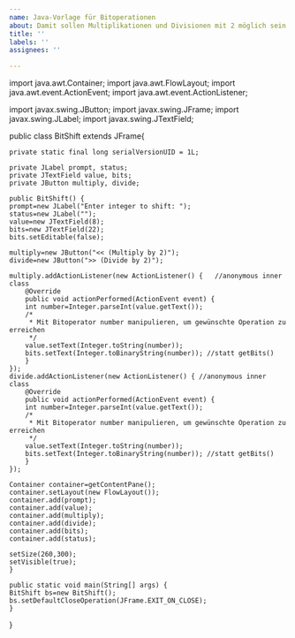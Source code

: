 ```yaml
---
name: Java-Vorlage für Bitoperationen
about: Damit sollen Multiplikationen und Divisionen mit 2 möglich sein!
title: ''
labels: ''
assignees: ''

---
```


import java.awt.Container;
import java.awt.FlowLayout;
import java.awt.event.ActionEvent;
import java.awt.event.ActionListener;

import javax.swing.JButton;
import javax.swing.JFrame;
import javax.swing.JLabel;
import javax.swing.JTextField;

public class BitShift extends JFrame{

    private static final long serialVersionUID = 1L;
    
    private JLabel prompt, status;
    private JTextField value, bits;
    private JButton multiply, divide;
    
    public BitShift() {
	prompt=new JLabel("Enter integer to shift: ");
	status=new JLabel("");
	value=new JTextField(8);
	bits=new JTextField(22);
	bits.setEditable(false);
	
	multiply=new JButton("<< (Multiply by 2)");
	divide=new JButton(">> (Divide by 2)");
	
	multiply.addActionListener(new ActionListener() {	//anonymous inner class
	    @Override
	    public void actionPerformed(ActionEvent event) {
		int number=Integer.parseInt(value.getText());
		/*
		 * Mit Bitoperator number manipulieren, um gewünschte Operation zu erreichen
		 */
		value.setText(Integer.toString(number));
		bits.setText(Integer.toBinaryString(number)); //statt getBits()
	    }
	});
	divide.addActionListener(new ActionListener() {	//anonymous inner class
	    @Override
	    public void actionPerformed(ActionEvent event) {
		int number=Integer.parseInt(value.getText());
		/*
		 * Mit Bitoperator number manipulieren, um gewünschte Operation zu erreichen
		 */
		value.setText(Integer.toString(number));
		bits.setText(Integer.toBinaryString(number)); //statt getBits()
	    }
	});
	
	Container container=getContentPane();
	container.setLayout(new FlowLayout());
	container.add(prompt);
	container.add(value);
	container.add(multiply);
	container.add(divide);
	container.add(bits);
	container.add(status);
	
	setSize(260,300);
	setVisible(true);
    }
    
    public static void main(String[] args) {
	BitShift bs=new BitShift();
	bs.setDefaultCloseOperation(JFrame.EXIT_ON_CLOSE);
    }

}
